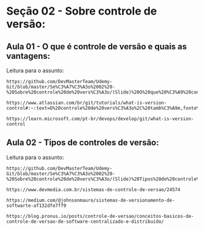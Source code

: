 # Seção 02 - Sobre controle de versão:

## Aula 01 - O que é controle de versão e quais as vantagens:
Leitura para o assunto:

    https://github.com/DevMasterTeam/Udemy-Git/blob/master/Se%C3%A7%C3%A3o%2002%20-%20Sobre%20controle%20de%20vers%C3%A3o/(Slide)%20O%20que%20%C3%A9%20controle%20de%20vers%C3%A3o%20e%20quais%20as%20vantagens_.pdf

    https://www.atlassian.com/br/git/tutorials/what-is-version-control#:~:text=O%20controle%20de%20vers%C3%A3o%2C%20tamb%C3%A9m,fonte%20ao%20longo%20do%20tempo.

    https://learn.microsoft.com/pt-br/devops/develop/git/what-is-version-control
    
## Aula 02 - Tipos de controles de versão:
Leitura para o assunto:

    https://github.com/DevMasterTeam/Udemy-Git/blob/master/Se%C3%A7%C3%A3o%2002%20-%20Sobre%20controle%20de%20vers%C3%A3o/(Slide)%20Tipos%20de%20controle%20de%20vers%C3%A3o.pdf

    https://www.devmedia.com.br/sistemas-de-controle-de-versao/24574
    
    https://medium.com/@johnsonmauro/sistemas-de-versionamento-de-softwarte-af132dfe7ff9
    
    https://blog.pronus.io/posts/controle-de-versao/conceitos-basicos-de-controle-de-versao-de-software-centralizado-e-distribuido/